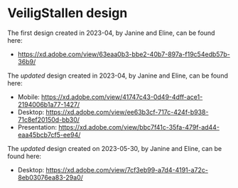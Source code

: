 # VeiligStallen design

The first design created in 2023-04, by Janine and Eline, can be found here:

- https://xd.adobe.com/view/63eaa0b3-bbe2-40b7-897a-f19c54edb57b-36b9/ 

The *updated* design created in 2023-04, by Janine and Eline, can be found here:

- Mobile: https://xd.adobe.com/view/41747c43-0d49-4dff-ace1-2194006b1a77-1427/
- Desktop: https://xd.adobe.com/view/ee63b3cf-717c-424f-b938-71c8ef20150d-bb30/
- Presentation: https://xd.adobe.com/view/bbc7f41c-35fa-479f-ad44-eaa45bcb7cf5-ee94/

The *updated* design created on 2023-05-30, by Janine and Eline, can be found here:

- Desktop: https://xd.adobe.com/view/7cf3eb99-a7d4-4191-a72c-8eb03076ea83-29a0/ 
